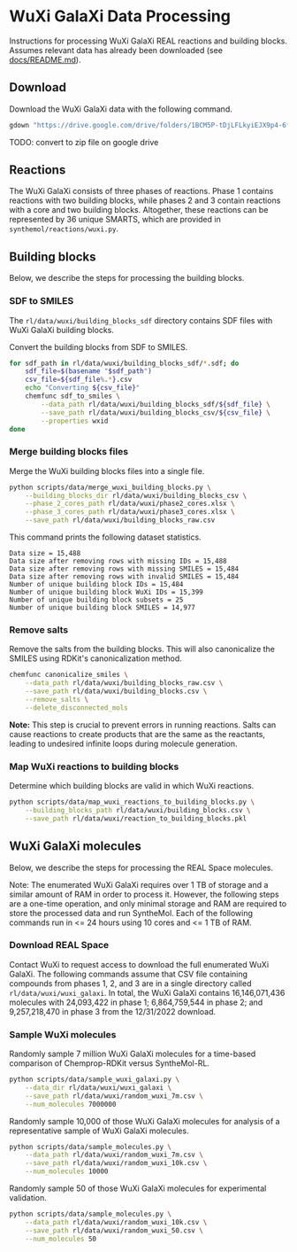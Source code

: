 # WuXi GalaXi Data Processing

Instructions for processing WuXi GalaXi REAL reactions and building blocks. Assumes relevant data has already been
downloaded (see [docs/README.md](README.md)).

## Download

Download the WuXi GalaXi data with the following command.

```bash
gdown "https://drive.google.com/drive/folders/1BCM5P-tDjLFLkyiEJX9p4-6fw0w5-qRg?usp=drive_link" -O $(python -c "import synthemol; from pathlib import Path; print(Path(synthemol.__path__[0]).parent)")/rl/data/wuxi --folder
```

TODO: convert to zip file on google drive

## Reactions

The WuXi GalaXi consists of three phases of reactions. Phase 1 contains reactions with two building blocks, while phases
2 and 3 contain reactions with a core and two building blocks. Altogether, these reactions can be represented by 36
unique SMARTS, which are provided in `synthemol/reactions/wuxi.py`.

## Building blocks

Below, we describe the steps for processing the building blocks.

### SDF to SMILES

The `rl/data/wuxi/building_blocks_sdf` directory contains SDF files with WuXi GalaXi building blocks.

Convert the building blocks from SDF to SMILES.

```bash
for sdf_path in rl/data/wuxi/building_blocks_sdf/*.sdf; do
    sdf_file=$(basename "$sdf_path")
    csv_file=${sdf_file%.*}.csv
    echo "Converting ${csv_file}"
    chemfunc sdf_to_smiles \
        --data_path rl/data/wuxi/building_blocks_sdf/${sdf_file} \
        --save_path rl/data/wuxi/building_blocks_csv/${csv_file} \
        --properties wxid
done
```

### Merge building blocks files

Merge the WuXi building blocks files into a single file.

```bash
python scripts/data/merge_wuxi_building_blocks.py \
    --building_blocks_dir rl/data/wuxi/building_blocks_csv \
    --phase_2_cores_path rl/data/wuxi/phase2_cores.xlsx \
    --phase_3_cores_path rl/data/wuxi/phase3_cores.xlsx \
    --save_path rl/data/wuxi/building_blocks_raw.csv
```

This command prints the following dataset statistics.

```
Data size = 15,488
Data size after removing rows with missing IDs = 15,488
Data size after removing rows with missing SMILES = 15,484
Data size after removing rows with invalid SMILES = 15,484
Number of unique building block IDs = 15,484
Number of unique building block WuXi IDs = 15,399
Number of unique building block subsets = 25
Number of unique building block SMILES = 14,977
```

### Remove salts

Remove the salts from the building blocks. This will also canonicalize the SMILES using RDKit's canonicalization method.

```bash
chemfunc canonicalize_smiles \
    --data_path rl/data/wuxi/building_blocks_raw.csv \
    --save_path rl/data/wuxi/building_blocks.csv \
    --remove_salts \
    --delete_disconnected_mols
```

**Note:** This step is crucial to prevent errors in running reactions. Salts can cause reactions to create products that
are the same as the reactants, leading to undesired infinite loops during molecule generation.

### Map WuXi reactions to building blocks

Determine which building blocks are valid in which WuXi reactions.

```bash
python scripts/data/map_wuxi_reactions_to_building_blocks.py \
    --building_blocks_path rl/data/wuxi/building_blocks.csv \
    --save_path rl/data/wuxi/reaction_to_building_blocks.pkl
```

## WuXi GalaXi molecules

Below, we describe the steps for processing the REAL Space molecules.

Note: The enumerated WuXi GalaXi requires over 1 TB of storage and a similar amount of RAM in order to process it.
However, the following steps are a one-time operation, and only minimal storage and RAM are required to store the
processed data and run SyntheMol. Each of the following commands run in <= 24 hours using 10 cores and <= 1 TB of RAM.

### Download REAL Space

Contact WuXi to request access to download the full enumerated WuXi GalaXi. The following commands assume that CSV file
containing compounds from phases 1, 2, and 3 are in a single directory called `rl/data/wuxi/wuxi_galaxi`. In total, the
WuXi GalaXi contains 16,146,071,436 molecules with 24,093,422 in phase 1; 6,864,759,544 in phase 2; and 9,257,218,470 in
phase 3 from the 12/31/2022 download.

### Sample WuXi molecules

Randomly sample 7 million WuXi GalaXi molecules for a time-based comparison of Chemprop-RDKit versus SyntheMol-RL.

```bash
python scripts/data/sample_wuxi_galaxi.py \
    --data_dir rl/data/wuxi/wuxi_galaxi \
    --save_path rl/data/wuxi/random_wuxi_7m.csv \
    --num_molecules 7000000
```

Randomly sample 10,000 of those WuXi GalaXi molecules for analysis of a representative sample of WuXi GalaXi
molecules.

```bash
python scripts/data/sample_molecules.py \
    --data_path rl/data/wuxi/random_wuxi_7m.csv \
    --save_path rl/data/wuxi/random_wuxi_10k.csv \
    --num_molecules 10000
```

Randomly sample 50 of those WuXi GalaXi molecules for experimental validation.

```bash
python scripts/data/sample_molecules.py \
    --data_path rl/data/wuxi/random_wuxi_10k.csv \
    --save_path rl/data/wuxi/random_wuxi_50.csv \
    --num_molecules 50
```

